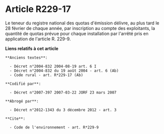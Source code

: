 # Article R229-17

Le teneur du registre national des quotas d'émission délivre, au plus tard le 28 février de chaque année, par inscription au
compte des exploitants, la quantité de quotas prévue pour chaque installation par l'arrêté pris en application de l'article
R. 229-9.

**Liens relatifs à cet article**

	**Anciens textes**:

	  - Décret n°2004-832 2004-08-19 art. 6 I
	  - Décret n°2004-832 du 19 août 2004 - art. 6 (Ab)
	  - Code rural - art. R*229-17 (Ab)

	**Codifié par**:

	  - Décret n°2007-397 2007-03-22 JORF 23 mars 2007

	**Abrogé par**:

	  - Décret n°2012-1343 du 3 décembre 2012 - art. 3

	**Cite**:

	  - Code de l'environnement - art. R*229-9
